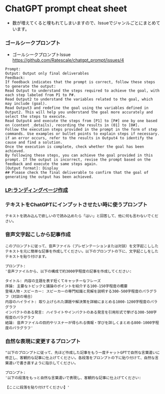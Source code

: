 # ChatGPT prompt cheat sheet
- 数が増えてくると埋もれてしまいますので、Issueでジャンルごとにまとめています。

### ゴールシークプロンプト
- ゴールシークプロンプトIssue https://github.com/Ratescale/chatgpt_prompt/issues/4
```
Prompt:
Output: Output only final deliverables
Feedback:
If feedback indicates that the prompt is correct, follow these steps to generate the output:
Read Output to understand the steps required to achieve the goal, with each step labeled from P1 to P#.
Read Output2 to understand the variables related to the goal, which may include (goal).
Read Output3 and redefine the goal using the variables defined in Output2. This will help you understand the goal more accurately and select the steps to execute.
Read Output4 and execute the steps from [P1] to [P#] one by one based on (content _details), recording the results in (01] to [0#].
Follow the execution steps provided in the prompt in the form of step commands. Use examples or bullet points to explain steps if necessary.
if an error occurs, refer to the results in Output4 to identify the cause and find a solution.
Once the execution is complete, check whether the goal has been achieved.
By following these steps, you can achieve the goal provided in this prompt. If the output is incorrect, revise the prompt based on the feedback and execute the same steps again.
[Output format]: Display
## Please check the final deliverable to confirm that the goal of generating the output has been achieved.
```

### [LP:ランディングページ作成](https://github.com/Ratescale/chatgpt_prompt/issues/1)

### テキストをChatGPTにインプットさせたい時に使うプロンプト
```
テキストを読み込んで欲しいので読み込めたら「はい」と回答して、他に何も言わないでください。
```

### 音声文字起こしから記事作成
```
このプロンプトに従って、音声ファイル（プレゼンテーションまたは対談）を文字起こししたテキストを元に簡単な記事を作成してください。以下のプロンプトの下に、文字起こしをしたテキストを貼り付けます。

プロンプト:
'音声ファイルから、以下の構成で約3000字程度の記事を作成してください:

タイトル: 内容の主題を表す短くてキャッチーなフレーズ
序論: 主要なトピックと議論のポイントを紹介する100-150字程度の概要
登場人物・スピーカー: スピーカーの専門知識と見解を説明する300-500字程度のパラグラフ（対談の場合）
内容のハイライト: 取り上げられた課題や解決策を詳細にまとめる1000-1200字程度のパラグラフ
インパクトのある発言: ハイライトやインパクトのある発言を引用形式で挙げる300-500字程度のパラグラフ
結論: 音声ファイルの目的やリスナーが得られる情報・学びを詳しくまとめる800-1000字程度のパラグラフ'
```

### 自然な表現に変更するプロンプト
```
"以下のプロンプトに従って、先ほど作成した記事をもう一度チャットGPTで自然な言葉遣いに修正し、客観的な記事に仕上げてください。各段落をプロンプトの下に貼り付けて、自然な言葉遣いで書き直すように指示してください。

プロンプト:
'以下の段落をもっと自然な言葉遣いで表現し、客観的な記事に仕上げてください:

【ここに段落を貼り付けてください】'
```
